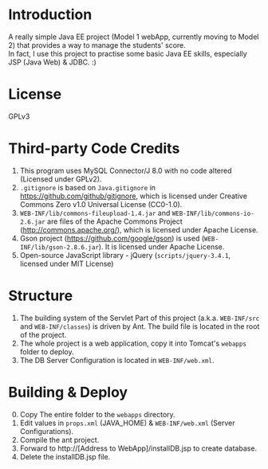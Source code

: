 # Introduction
A really simple Java EE project (Model 1 webApp, currently moving to Model 2) that provides a way to manage the students' score.<br />
In fact, I use this project to practise some basic Java EE skills, especially JSP (Java Web) & JDBC. :)

# License
GPLv3

# Third-party Code Credits
1. This program uses MySQL Connector/J 8.0 with no code altered (Licensed under GPLv2). <br />
2. `.gitignore` is based on `Java.gitignore` in https://github.com/github/gitignore, which is licensed under Creative Commons Zero v1.0 Universal License (CC0-1.0).
3. `WEB-INF/lib/commons-fileupload-1.4.jar` and `WEB-INF/lib/commons-io-2.6.jar` are files of the Apache Commons Project (http://commons.apache.org/), which is licensed under Apache License.
4. Gson project (https://github.com/google/gson) is used (`WEB-INF/lib/gson-2.8.6.jar`). It is licensed under Apache License.
5. Open-source JavaScript library - jQuery (`scripts/jquery-3.4.1`, licensed under MIT License)

# Structure
1. The building system of the Servlet Part of this project (a.k.a. `WEB-INF/src` and `WEB-INF/classes`) is driven by Ant. The build file is located in the root of the project.
2. The whole project is a web application, copy it into Tomcat's `webapps` folder to deploy.
3. The DB Server Configuration is located in `WEB-INF/web.xml`.

# Building & Deploy
0. Copy The entire folder to the `webapps` directory.
1. Edit values in `props.xml` (JAVA_HOME) & `WEB-INF/web.xml` (Server Configurations).
2. Compile the ant project.
3. Forward to http://[Address to WebApp]/installDB.jsp to create database.
4. Delete the installDB.jsp file.